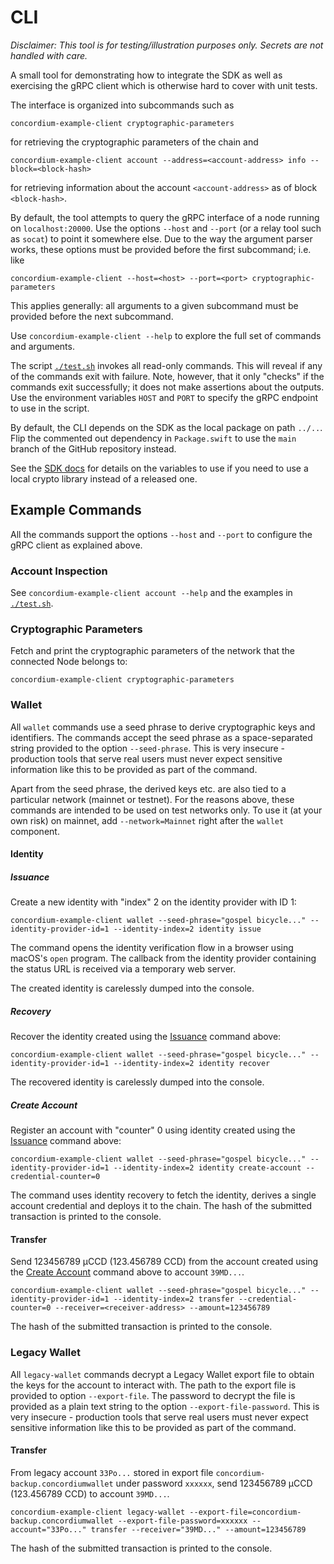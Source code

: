 # CLI

*Disclaimer: This tool is for testing/illustration purposes only.
Secrets are not handled with care.*

A small tool for demonstrating how to integrate the SDK as well as exercising the gRPC client
which is otherwise hard to cover with unit tests.

The interface is organized into subcommands such as

```shell
concordium-example-client cryptographic-parameters
```

for retrieving the cryptographic parameters of the chain and

```shell
concordium-example-client account --address=<account-address> info --block=<block-hash>
```

for retrieving information about the account `<account-address>` as of block `<block-hash>`.

By default, the tool attempts to query the gRPC interface of a node running on `localhost:20000`.
Use the options `--host` and `--port` (or a relay tool such as `socat`) to point it somewhere else.
Due to the way the argument parser works, these options must be provided before the first subcommand; i.e. like
```shell
concordium-example-client --host=<host> --port=<port> cryptographic-parameters
```
This applies generally: all arguments to a given subcommand must be provided before the next subcommand.

Use `concordium-example-client --help` to explore the full set of commands and arguments.

The script [`./test.sh`](./test.sh) invokes all read-only commands.
This will reveal if any of the commands exit with failure.
Note, however, that it only "checks" if the commands exit successfully;
it does not make assertions about the outputs.
Use the environment variables `HOST` and `PORT` to specify the gRPC endpoint to use in the script.

By default, the CLI depends on the SDK as the local package on path `../..`.
Flip the commented out dependency in `Package.swift` to use the `main` branch of the GitHub repository instead.

See the [SDK docs](../../README.md) for details on the variables to use if you need to use a local crypto library
instead of a released one.

## Example Commands

All the commands support the options  `--host` and `--port` to configure the gRPC client as explained above.

### Account Inspection

See `concordium-example-client account --help` and the examples in [`./test.sh`](./test.sh).

### Cryptographic Parameters

Fetch and print the cryptographic parameters of the network that the connected Node belongs to:

```shell
concordium-example-client cryptographic-parameters
```

### Wallet

All `wallet` commands use a seed phrase to derive cryptographic keys and identifiers.
The commands accept the seed phrase as a space-separated string provided to the option `--seed-phrase`.
This is very insecure - production tools that serve real users must never expect sensitive information like this
to be provided as part of the command.

Apart from the seed phrase, the derived keys etc. are also tied to a particular network (mainnet or testnet).
For the reasons above, these commands are intended to be used on test networks only.
To use it (at your own risk) on mainnet, add `--network=Mainnet` right after the `wallet` component.

#### Identity

##### Issuance

Create a new identity with "index" 2 on the identity provider with ID 1:

```shell
concordium-example-client wallet --seed-phrase="gospel bicycle..." --identity-provider-id=1 --identity-index=2 identity issue
```

The command opens the identity verification flow in a browser using macOS's `open` program.
The callback from the identity provider containing the status URL is received via a temporary web server.

The created identity is carelessly dumped into the console.

##### Recovery

Recover the identity created using the [Issuance](#issuance) command above:

```shell
concordium-example-client wallet --seed-phrase="gospel bicycle..." --identity-provider-id=1 --identity-index=2 identity recover
```

The recovered identity is carelessly dumped into the console.

##### Create Account

Register an account with "counter" 0 using identity created using the [Issuance](#issuance) command above:

```shell
concordium-example-client wallet --seed-phrase="gospel bicycle..." --identity-provider-id=1 --identity-index=2 identity create-account --credential-counter=0
```

The command uses identity recovery to fetch the identity, derives a single account credential and deploys it to the chain.
The hash of the submitted transaction is printed to the console.

#### Transfer

Send 123456789 µCCD (123.456789 CCD) from the account created using the [Create Account](#create-account) command above
to account `39MD...`.

```shell
concordium-example-client wallet --seed-phrase="gospel bicycle..." --identity-provider-id=1 --identity-index=2 transfer --credential-counter=0 --receiver=<receiver-address> --amount=123456789
```

The hash of the submitted transaction is printed to the console.

### Legacy Wallet

All `legacy-wallet` commands decrypt a Legacy Wallet export file to obtain the keys for the account to interact with.
The path to the export file is provided to option `--export-file`.
The password to decrypt the file is provided as a plain text string to the option `--export-file-password`.
This is very insecure - production tools that serve real users must never expect sensitive information like this
to be provided as part of the command.

#### Transfer

From legacy account `33Po...` stored in export file `concordium-backup.concordiumwallet` under password `xxxxxx`,
send 123456789 µCCD (123.456789 CCD) to account `39MD...`.

```shell
concordium-example-client legacy-wallet --export-file=concordium-backup.concordiumwallet --export-file-password=xxxxxx --account="33Po..." transfer --receiver="39MD..." --amount=123456789
```

The hash of the submitted transaction is printed to the console.
